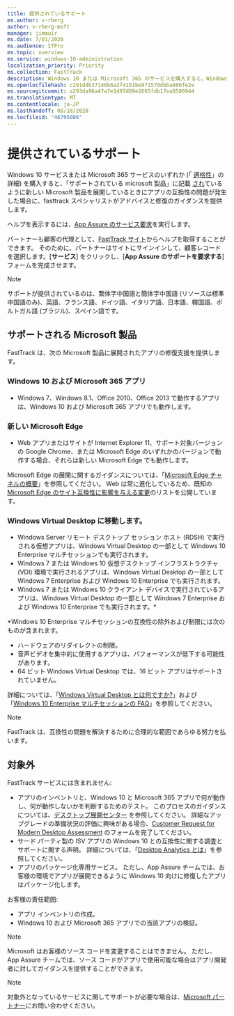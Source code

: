 ```yaml
---
title: 提供されているサポート
ms.author: v-rberg
author: v-rberg-msft
manager: jimmuir
ms.date: 7/01/2020
ms.audience: ITPro
ms.topic: overview
ms.service: windows-10-administration
localization_priority: Priority
ms.collection: FastTrack
description: Windows 10 または Microsoft 365 のサービスを購入すると、Windows 10 や Microsoft 365 アプリを展開し、最新の状態を保つための FastTrack スペシャリストによるアドバイスと修復ガイダンスが (対象のサブスクリプションでは) 無償で提供されます。
ms.openlocfilehash: c291ddb37146b6a2f4151be971570dbba806fe2e
ms.sourcegitcommit: a293da96a47a7e1d97d09e1665fdb17ea0506944
ms.translationtype: MT
ms.contentlocale: ja-JP
ms.lasthandoff: 08/18/2020
ms.locfileid: "46795086"
---
```

# <a name="assistance-offered"></a>提供されているサポート  

Windows 10 サービスまたは Microsoft 365 サービスのいずれか (「 [適格性](eligibility.md)」の詳細) を購入すると、「サポートされている microsoft 製品」に記載 [され](#supported-microsoft-products)ているように新しい Microsoft 製品を展開しているときにアプリの互換性の問題が発生した場合に、fasttrack スペシャリストがアドバイスと修復のガイダンスを提供します。

ヘルプを表示するには、[App Assure のサービス要求](https://go.microsoft.com/fwlink/?linkid=2022721)を実行します。

パートナーも顧客の代理として、[FastTrack サイト](https://go.microsoft.com/fwlink/?linkid=780698)からヘルプを取得することができます。 そのために、パートナーはサイトにサインインして、顧客レコードを選択します。[**サービス**] をクリックし、[**App Assure のサポートを要求する**] フォームを完成させます。

> [!NOTE]
> サポートが提供されているのは、繁体字中国語と簡体字中国語 (リソースは標準中国語のみ)、英語、フランス語、ドイツ語、イタリア語、日本語、韓国語、ポルトガル語 (ブラジル)、スペイン語です。 

## <a name="supported-microsoft-products"></a>サポートされる Microsoft 製品

FastTrack は、次の Microsoft 製品に展開されたアプリの修復支援を提供します。

### <a name="windows-10-and-microsoft-365-apps"></a>Windows 10 および Microsoft 365 アプリ

- Windows 7、Windows 8.1、Office 2010、Office 2013 で動作するアプリは、Windows 10 および Microsoft 365 アプリでも動作します。

### <a name="the-new-microsoft-edge"></a>新しい Microsoft Edge

- Web アプリまたはサイトが Internet Explorer 11、サポート対象バージョンの Google Chrome、または Microsoft Edge のいずれかのバージョンで動作する場合、それらは新しい Microsoft Edge でも動作します。

Microsoft Edge の展開に関するガイダンスについては、「[Microsoft Edge チャネルの概要](https://docs.microsoft.com/DeployEdge/microsoft-edge-channels)」を参照してください。 Web は常に進化しているため、既知の [Microsoft Edge のサイト互換性に影響を与える変更](https://docs.microsoft.com/microsoft-edge/web-platform/site-impacting-changes)のリストを公開しています。

### <a name="windows-virtual-desktop"></a>Windows Virtual Desktop に移動します。

- Windows Server リモート デスクトップ セッション ホスト (RDSH) で実行される仮想アプリは、Windows Virtual Desktop の一部として Windows 10 Enterprise マルチセッションでも実行されます。
- Windows 7 または Windows 10 仮想デスクトップ インフラストラクチャ (VDI) 環境で実行されるアプリは、Windows Virtual Desktop の一部として Windows 7 Enterprise および Windows 10 Enterprise でも実行されます。
- Windows 7 または Windows 10 クライアント デバイスで実行されているアプリは、Windows Virtual Desktop の一部として Windows 7 Enterprise および Windows 10 Enterprise でも実行されます。\*

\*Windows 10 Enterprise マルチセッションの互換性の除外および制限には次のものが含まれます。
- ハードウェアのリダイレクトの制限。
- 音声ビデオを集中的に使用するアプリは、パフォーマンスが低下する可能性があります。
- 64 ビット Windows Virtual Desktop では、16 ビット アプリはサポートされていません。

詳細については、「[Windows Virtual Desktop とは何ですか?](https://docs.microsoft.com/azure/virtual-desktop/overview)」および「[Windows 10 Enterprise マルチセッションの FAQ](https://docs.microsoft.com/azure/virtual-desktop/windows-10-multisession-faq)」を参照してください。

> [!NOTE]
> FastTrack は、互換性の問題を解決するために合理的な範囲であらゆる努力を払います。 

## <a name="out-of-scope"></a>対象外

FastTrack サービスには含まれません:
- アプリのインベントリと、Windows 10 と Microsoft 365 アプリで何が動作し、何が動作しないかを判断するためのテスト。 このプロセスのガイダンスについては、[デスクトップ展開センター](https://go.microsoft.com/fwlink/?linkid=2080140) を参照してください。 詳細なアップグレードの準備状況の評価に興味がある場合、[Customer Request for Modern Desktop Assessment](https://go.microsoft.com/fwlink/?linkid=2053818) のフォームを完了してください。
- サード パーティ製の ISV アプリの Windows 10 との互換性に関する調査とサポートに関する声明。 詳細については、「[Desktop Analytics とは](https://docs.microsoft.com/sccm/desktop-analytics/overview)」を参照してください。
- アプリのパッケージ化専用サービス。 ただし、App Assure チームでは、お客様の環境でアプリが展開できるように Windows 10 向けに修復したアプリはパッケージ化します。

お客様の責任範囲:
- アプリ インベントリの作成。
- Windows 10 および Microsoft 365 アプリでの当該アプリの検証。

> [!NOTE]
> Microsoft はお客様のソース コードを変更することはできません。 ただし、App Assure チームでは、ソース コードがアプリで使用可能な場合はアプリ開発者に対してガイダンスを提供することができます。

> [!NOTE]
> 対象外となっているサービスに関してサポートが必要な場合は、[Microsoft パートナー](https://go.microsoft.com/fwlink/?linkid=2080150)にお問い合わせください。


